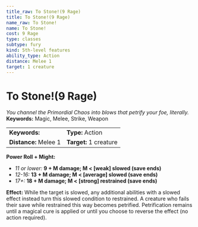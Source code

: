 ```yaml
---
title_raw: To Stone!(9 Rage)
title: To Stone!(9 Rage)
name_raw: To Stone!
name: To Stone!
cost: 9 Rage
type: classes
subtype: fury
kind: 5th-level features
ability_type: Action
distance: Melee 1
target: 1 creature
---
```


# To Stone!(9 Rage)

*You channel the Primordial Chaos into blows that petrify your foe, literally.* **Keywords:** Magic, Melee, Strike, Weapon

|                       |                        |
| :-------------------- | :--------------------- |
| **Keywords:**         | **Type:** Action       |
| **Distance:** Melee 1 | **Target:** 1 creature |

**Power Roll + Might:**

- *11 or lower:* **9 + M damage; M \< \[weak\] slowed (save ends)**
- *12-16:* **13 + M damage; M \< \[average\] slowed (save ends)**
- *17+:* **18 + M damage; M \< \[strong\] restrained (save ends)**

**Effect:** While the target is slowed, any additional abilities with a slowed effect instead turn this slowed condition to restrained. A creature who fails their save while restrained this way becomes petrified. Petrification remains until a magical cure is applied or until you choose to reverse the effect (no action required).

